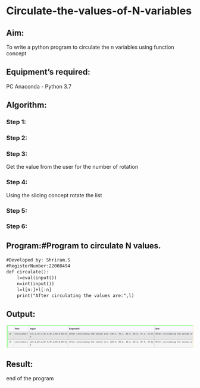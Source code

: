 # Circulate-the-values-of-N-variables
## Aim:
To write a python program to circulate the n variables using function concept
## Equipment’s required:
PC
Anaconda - Python 3.7
## Algorithm: 
### Step 1: 
### Step 2: 
### Step 3: 
Get the value from the user for the number of rotation
### Step 4: 
Using the slicing concept rotate the list

### Step 5: 
### Step 6: 
## Program:#Program to circulate N values.
```
#Developed by: Shriram.S
#RegisterNumber:22008494
def circulate():
    l=eval(input())
    n=int(input())
    l=l[n:]+l[:n]
    print("After circulating the values are:",l)
```


## Output:
![output](/circulate.png)

## Result:
end of the program
